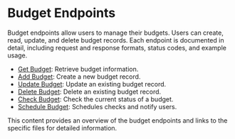 
# Budget Endpoints

Budget endpoints allow users to manage their budgets. Users can create, read, update, and delete budget records. Each endpoint is documented in detail, including request and response formats, status codes, and example usage.

- [Get Budget](get_budget.md): Retrieve budget information.
- [Add Budget](add_budget.md): Create a new budget record.
- [Update Budget](update_budget.md): Update an existing budget record.
- [Delete Budget](delete_budget.md): Delete an existing budget record.
- [Check Budget](check_budget.md): Check the current status of a budget.
- [Schedule Budget](scheduling_budget.md): Schedules checks and notify users.


This content provides an overview of the budget endpoints and links to the specific files for detailed information.